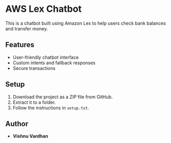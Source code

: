 # AWS Lex Chatbot

This is a chatbot built using Amazon Lex to help users check bank balances and transfer money.

## Features
- User-friendly chatbot interface
- Custom intents and fallback responses
- Secure transactions

## Setup
1. Download the project as a ZIP file from GitHub.
2. Extract it to a folder.
3. Follow the instructions in `setup.txt`.



## Author
- **Vishnu Vardhan**
